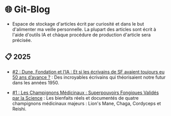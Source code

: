 # 🌐 Git-Blog

- Espace de stockage d'articles écrit par curiosité et dans le but d'alimenter ma veille personnelle. La plupart des articles sont écrit à l'aide d'outils IA et chàque procédure de production d'article sera précisée.

## 📋 2025

- [#2 : Dune, Fondation et l’IA : Et si les écrivains de SF avaient toujours eu 50 ans d’avance ?](./2025-07-13--SF-et-IA/) : Des incroyables écrivains qui théorisaient notre futur dans les années 1950.

- [#1 : Les Champignons Médicinaux : Superpouvoirs Fongiques Validés par la Science](./2025-07-12--Champignons/) : Les bienfaits réels et documentés de quatre champignons médicinaux majeurs : Lion's Mane, Chaga, Cordyceps et Reishi.